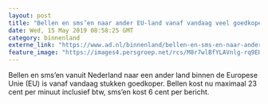 ```yaml
---
layout: post
title: "Bellen en sms’en naar ander EU-land vanaf vandaag veel goedkoper"
date: Wed, 15 May 2019 08:58:25 GMT
category: binnenland
externe_link: "https://www.ad.nl/binnenland/bellen-en-sms-en-naar-ander-eu-land-vanaf-vandaag-veel-goedkoper~a554cde7/"
feature_image: "https://images4.persgroep.net/rcs/M8r7wlBfYLAVnlg-rq9EHjP8EKk/diocontent/148398735/_fitwidth/400/?appId=21791a8992982cd8da851550a453bd7f&quality=0.7"
---
```


Bellen en sms’en vanuit Nederland naar een ander land binnen de Europese Unie (EU) is vanaf vandaag stukken goedkoper. Bellen kost nu maximaal 23 cent per minuut inclusief btw, sms’en kost 6 cent per bericht.
